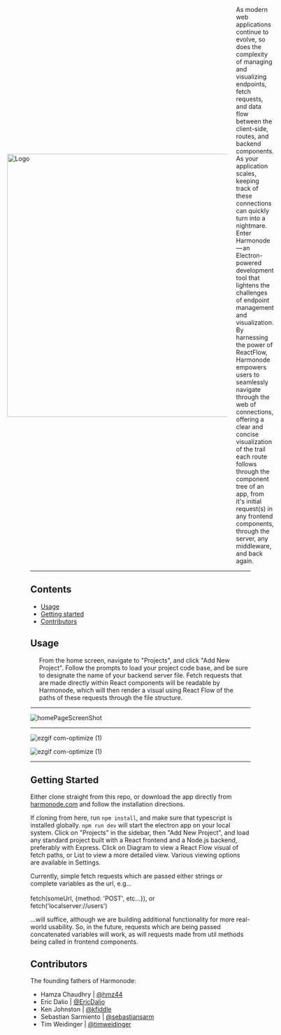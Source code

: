 




<div style="display: flex; align-items: center; justify-content: center; flex-direction:row">

  <img src="https://github.com/oslabs-beta/Harmonode/assets/68034977/1f5dcb40-99e4-4295-b758-ddf0e0572055" alt="Logo" width="600">
  <div style="margin-left: 20px;">As modern web applications continue to evolve, so does the complexity of managing and visualizing endpoints, fetch requests, and data flow between the client-side, routes, and backend components. As your application scales, keeping track of these connections can quickly turn into a nightmare.
Enter Harmonode — an Electron-powered development tool that lightens the challenges of endpoint management and visualization. By harnessing the power of ReactFlow, Harmonode empowers users to seamlessly navigate through the web of connections, offering a clear and concise visualization of the trail each route follows through the component tree of an app, from it's initial request(s) in any frontend components, through the server, any middleware, and back again.
</div>
</div>




---

## Contents

- [Usage](#usage)
- [Getting started](#gettingstarted)
- [Contributors](#contributors)


<a name="usage"></a>
## Usage
<div style="margin-left: 20px;">
From the home screen, navigate to "Projects", and click "Add New Project". Follow the prompts to load your project code base, and be sure to designate the name of your backend server file. Fetch requests that are made directly within React components will be readable by Harmonode, which will then render a visual using React Flow of the paths of these requests through the file structure. 
</div>


---


![homePageScreenShot](https://github.com/oslabs-beta/Harmonode/assets/68034977/3087b770-6a33-4c80-b60a-c274ef4235f2)



---
![ezgif com-optimize (1)](https://github.com/oslabs-beta/Harmonode/assets/126123010/97a61e91-15d1-4c42-9714-dba63dbe0dba)


![ezgif com-optimize (1)](https://github.com/oslabs-beta/Harmonode/assets/126123010/87061dab-96d9-4c4e-96a0-d26463b34db1)


---

<a name="gettingstarted"></a>

## Getting Started

Either clone straight from this repo, or download the app directly from [harmonode.com](https://harmonode.com/) and follow the installation directions.

If cloning from here, run ```npm install```, and make sure that typescript is installed globally. ```npm run dev``` will start the electron app on your local system. Click on "Projects" in the sidebar, then "Add New Project", and load any standard project built with a React frontend and a Node.js backend, preferably with Express. Click on Diagram to view a React Flow visual of fetch paths, or List to view a more detailed view. Various viewing options are available in Settings.

Currently, simple fetch requests which are passed either strings or complete variables as the url, e.g...<br>
<br>
fetch(someUrl, {method: 'POST', etc...}), or <br>
fetch('localserver://users') 

...will suffice, although we are building additional functionality for more real-world usability. So, in the future, requests which are being passed concatenated variables will work, as will requests made from util methods being called in frontend components.  

<a name="contributors"></a>

## Contributors

The founding fathers of Harmonode:

- Hamza Chaudhry | [@hmz44](https://github.com/hmz44)
- Eric Dalio | [@EricDalio](https://github.com/EricDalio)
- Ken Johnston | [@kfiddle](https://github.com/kfiddle) 
- Sebastian Sarmiento | [@sebastiansarm](https://github.com/sebastiansarm/)
- Tim Weidinger | [@timweidinger](https://github.com/timweidinger) 



<!-- Rest of the content -->
